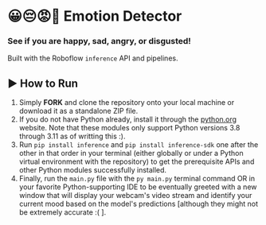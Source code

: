 # 😀😔😡🤢 Emotion Detector
### See if you are happy, sad, angry, or disgusted!

Built with the Roboflow ```inference``` API and pipelines.

## ▶️ How to Run
1. Simply **FORK** and clone the repository onto your local machine or download it as a standalone ZIP file.
2. If you do not have Python already, install it through the [python.org](https://www.python.org) website. Note that these modules only support Python versions 3.8 through 3.11 as of writting this :).
3. Run ```pip install inference``` and ```pip install inference-sdk``` one after the other in that order in your terminal (either globally or under a Python virtual environment with the repository) to get the prerequisite APIs and other Python modules successfully installed.
4. Finally, run the ```main.py``` file with the ```py main.py``` terminal command OR in your favorite Python-supporting IDE to be eventually greeted with a new window that will display your webcam's video stream and identify your current mood based on the model's predictions \[although they might not be extremely accurate :( \].
